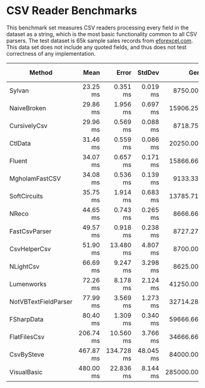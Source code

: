# CSV Reader Benchmarks

This benchmark set measures CSV readers processing every field in the dataset
as a string, which is the most basic functionality common to all CSV parsers. 
The test dataset is 65k sample sales records from [eforexcel.com](https://eforexcel.com/wp/downloads-18-sample-csv-files-data-sets-for-testing-sales/).
This data set does not include any quoted fields, and thus does not test correctness of any implementation.

|               Method |      Mean |      Error |    StdDev |       Gen 0 |   Gen 1 | Gen 2 |  Allocated |
|--------------------- |----------:|-----------:|----------:|------------:|--------:|------:|-----------:|
|               Sylvan |  23.25 ms |   0.351 ms |  0.019 ms |   8750.0000 | 31.2500 |     - |   34.92 MB |
|          NaiveBroken |  29.86 ms |   1.956 ms |  0.697 ms |  15906.2500 |       - |     - |   63.49 MB |
|         CursivelyCsv |  29.96 ms |   0.569 ms |  0.088 ms |   8718.7500 |       - |     - |   34.88 MB |
|              CtlData |  31.46 ms |   0.559 ms |  0.086 ms |  20250.0000 |       - |     - |   81.02 MB |
|               Fluent |  34.07 ms |   0.657 ms |  0.171 ms |  15866.6667 |       - |     - |    63.5 MB |
|       MgholamFastCSV |  34.08 ms |   0.536 ms |  0.139 ms |   9133.3333 | 66.6667 |     - |   36.59 MB |
|         SoftCircuits |  35.75 ms |   1.914 ms |  0.683 ms |  13785.7143 |       - |     - |      55 MB |
|                NReco |  44.65 ms |   0.743 ms |  0.265 ms |   8666.6667 |       - |     - |   35.02 MB |
|        FastCsvParser |  49.57 ms |   0.918 ms |  0.238 ms |   8727.2727 | 90.9091 |     - |   35.22 MB |
|         CsvHelperCsv |  51.90 ms |  13.480 ms |  4.807 ms |   8700.0000 |       - |     - |   35.02 MB |
|            NLightCsv |  66.69 ms |   9.247 ms |  3.298 ms |   8625.0000 |       - |     - |   35.01 MB |
|           Lumenworks |  72.26 ms |   8.178 ms |  2.124 ms |  41250.0000 |       - |     - |  165.12 MB |
| NotVBTextFieldParser |  77.99 ms |   3.569 ms |  1.273 ms |  32714.2857 |       - |     - |  130.79 MB |
|           FSharpData |  80.40 ms |   1.309 ms |  0.340 ms |  59666.6667 |       - |     - |  238.48 MB |
|         FlatFilesCsv | 206.74 ms |  10.560 ms |  3.766 ms |  34666.6667 |       - |     - |  138.28 MB |
|           CsvBySteve | 467.87 ms | 134.728 ms | 48.045 ms |  84000.0000 |       - |     - |  336.26 MB |
|          VisualBasic | 480.00 ms |  22.836 ms |  8.144 ms | 285000.0000 |       - |     - | 1138.07 MB |
